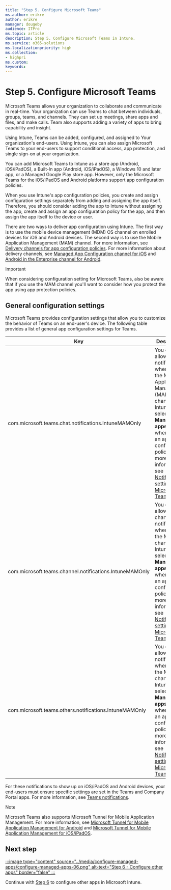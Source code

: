```yaml
---
title: "Step 5. Configure Microsoft Teams"
ms.author: erikre
author: erikre
manager: dougeby
audience: ITPro
ms.topic: article
description: Step 5. Configure Microsoft Teams in Intune.
ms.service: o365-solutions
ms.localizationpriority: high
ms.collection:
- highpri
ms.custom:
keywords:
---
```


# Step 5. Configure Microsoft Teams

Microsoft Teams allows your organization to collaborate and communicate in real-time. Your organization can use Teams to chat between individuals, groups, teams, and channels. They can set up meetings, share apps and files, and make calls. Team also supports adding a variety of apps to bring capability and insight.

Using Intune, Teams can be added, configured, and assigned to Your organization's end-users. Using Intune, you can also assign Microsoft Teams to your end-users to support conditional access, app protection, and single sign-on at your organization.

You can add Microsoft Teams to Intune as a store app (Android, iOS/iPadOS), a Built-In app (Android, iOS/iPadOS), a Windows 10 and later app, or a Managed Google Play store app. However, only the Microsoft Teams for the iOS/iPadOS and Android platforms support app configuration policies.

When you use Intune's app configuration policies, you create and assign configuration settings separately from adding and assigning the app itself. Therefore, you should consider adding the app to Intune without assigning the app, create and assign an app configuration policy for the app, and then assign the app itself to the device or user.

There are two ways to deliver app configuration using Intune. The first way is to use the mobile device management (MDM) OS channel on enrolled devices for iOS and Android devices. The second way is to use the Mobile Application Management (MAM) channel. For more information, see [Delivery channels for app configuration policies](apps-config-overview.md#delivery-channels-for-app-configuration-policies). For more information about delivery channels, see [Managed App Configuration channel for iOS](https://developer.apple.com/library/content/samplecode/sc2279/Introduction/Intro.html) and [Android in the Enterprise channel for Android](https://developer.android.com/work/managed-configurations).

> [!IMPORTANT]
> When considering configuration setting for Microsoft Teams, also be aware that if you use the MAM channel you'll want to consider how you protect the app using app protection policies.

## General configuration settings

Microsoft Teams provides configuration settings that allow you to customize the behavior of Teams on an end-user's device. The following table provides a list of general app configuration settings for Teams.

| Key | Description |
|---|---|
| com.microsoft.teams.chat.notifications.IntuneMAMOnly | You can allow chat notifications   when using the  Mobile Application   Management (MAM) channel in Intune. You select the **Managed apps** option   when create an app configuration policy. For more information, see [Notification   settings in Microsoft   Teams](/mem/intune/apps/manage-microsoft-teams#notification-settings-in-microsoft-teams). |
| com.microsoft.teams.channel.notifications.IntuneMAMOnly | You can allow channel   notifications when using the MAM channel in Intune. You select the **Managed   apps** option when create an app configuration policy. For more information,   see [Notification settings in Microsoft   Teams](/mem/intune/apps/manage-microsoft-teams#notification-settings-in-microsoft-teams). |
| com.microsoft.teams.others.notifications.IntuneMAMOnly | You can allow other   notifications when using the MAM channel in Intune. You select the **Managed   apps** option when create an app configuration policy. For more information,   see [Notification settings in Microsoft   Teams](/mem/intune/apps/manage-microsoft-teams#notification-settings-in-microsoft-teams). |

For these notifications to show up on iOS/iPadOS and Android devices, your end-users must ensure specific settings are set in the Teams and Company Portal apps. For more information, see [Teams notifications](/mem/intune/apps/manage-microsoft-teams#for-the-notifications-to-show-up-on-ios-and-android-devices).

> [!NOTE]
> Microsoft Teams also supports Microsoft Tunnel for Mobile Application Management. For more information, see [Microsoft Tunnel for Mobile Application Management for Android](/mem/intune/protect/microsoft-tunnel-mam-android) and [Microsoft Tunnel for Mobile Application Management for iOS/iPadOS](/mem/intune/protect/microsoft-tunnel-mam-ios).

## Next step

[:::image type="content" source="../media/configure-managed-apps/configure-managed-apps-06.png" alt-text="Step 6 - Configure other apps" border="false" :::](apps-config-step-6.md)

Continue with [Step 6](apps-config-step-6.md) to configure other apps in Microsoft Intune.